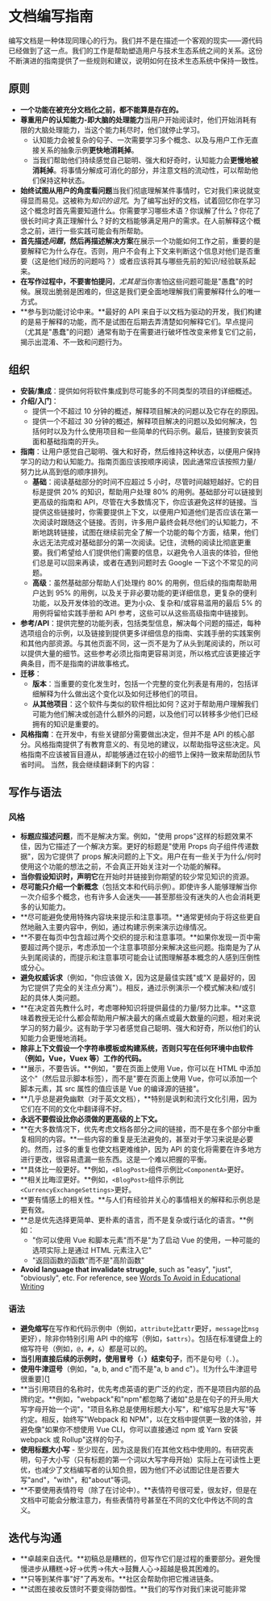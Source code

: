 # 文档编写指南

编写文档是一种体现同理心的行为。我们并不是在描述一个客观的现实——源代码已经做到了这一点。我们的工作是帮助塑造用户与技术生态系统之间的关系。这份不断演进的指南提供了一些规则和建议，说明如何在技术生态系统中保持一致性。

## 原则

- **一个功能在被充分文档化之前，都不能算是存在的。**
- **尊重用户的认知能力-即大脑的处理能力**当用户开始阅读时，他们开始消耗有限的大脑处理能力，当这个能力耗尽时，他们就停止学习。
  - 认知能力会被复杂的句子、一次需要学习多个概念、以及与用户工作无直接关系的抽象示例**更快地消耗掉**。
  - 当我们帮助他们持续感觉自己聪明、强大和好奇时，认知能力会**更慢地被消耗掉**。将事情分解成可消化的部分，并注意文档的流动性，可以帮助他们保持这种状态。
- **始终试图从用户的角度看问题**当我们彻底理解某件事情时，它对我们来说就变得显而易见。这被称为*知识的诅咒*。为了编写出好的文档，试着回忆你在学习这个概念时首先需要知道什么。你需要学习哪些术语？你误解了什么？你花了很长时间才真正理解什么？好的文档能够满足用户的需求。在人前解释这个概念之前，进行一些实践可能会有所帮助。
- **首先描述*问题*，然后再描述解决方案**在展示一个功能如何工作之前，重要的是要解释它为什么存在。否则，用户不会有上下文来判断这个信息对他们是否重要（这是他们经历的问题吗？）或者应该将其与哪些先前的知识/经验联系起来。
- **在写作过程中，不要害怕提问**，*尤其是*当你害怕这些问题可能是\"愚蠢\"的时候。展现出脆弱是困难的，但这是我们更全面地理解我们需要解释什么的唯一方式。
- **参与到功能讨论中来。**最好的 API 来自于以文档为驱动的开发，我们构建的是易于解释的功能，而不是试图在后期去弄清楚如何解释它们。早点提问（尤其是\"愚蠢\"的问题）通常有助于在需要进行破坏性改变来修复它们之前，揭示出混淆、不一致和问题行为。

## 组织

- **安装/集成**：提供如何将软件集成到尽可能多的不同类型的项目的详细概述。
- **介绍/入门**：
  - 提供一个不超过 10 分钟的概述，解释项目解决的问题以及它存在的原因。
  - 提供一个不超过 30 分钟的概述，解释项目解决的问题以及如何解决，包括何时以及为什么使用项目和一些简单的代码示例。最后，链接到安装页面和基础指南的开头。
- **指南**：让用户感觉自己聪明、强大和好奇，然后维持这种状态，以便用户保持学习的动力和认知能力。指南页面应该按顺序阅读，因此通常应该按照力量/努力比从高到低的顺序排列。
  - **基础**：阅读基础部分的时间不应超过 5 小时，尽管时间越短越好。它的目标是提供 20% 的知识，帮助用户处理 80% 的用例。基础部分可以链接到更高级的指南和 API，尽管在大多数情况下，你应该避免这样的链接。当提供这些链接时，你需要提供上下文，以便用户知道他们是否应该在第一次阅读时跟随这个链接。否则，许多用户最终会耗尽他们的认知能力，不断地跳转链接，试图在继续前完全了解一个功能的每个方面，结果，他们永远无法完成对基础部分的第一次阅读。记住，流畅的阅读比彻底更重要。我们希望给人们提供他们需要的信息，以避免令人沮丧的体验，但他们总是可以回来再读，或者在遇到问题时去 Google 一下这个不常见的问题。
  - **高级**：虽然基础部分帮助人们处理约 80% 的用例，但后续的指南帮助用户达到 95% 的用例，以及关于非必要功能的更详细信息，更复杂的便利功能，以及开发体验的改进。更为小众、复杂和/或容易滥用的最后 5% 的用例将留给实践手册和 API 参考，这些可以从这些高级指南中链接到。
- **参考/API**：提供完整的功能列表，包括类型信息，解决每个问题的描述，每种选项组合的示例，以及链接到提供更多详细信息的指南、实践手册的实践案例和其他内部资源。与其他页面不同，这一页不是为了从头到尾阅读的，所以可以提供大量的细节。这些参考必须比指南更容易浏览，所以格式应该更接近字典条目，而不是指南的讲故事格式。
- **迁移**：
  - **版本**：当重要的变化发生时，包括一个完整的变化列表是有用的，包括详细解释为什么做出这个变化以及如何迁移他们的项目。
  - **从其他项目**：这个软件与类似的软件相比如何？这对于帮助用户理解我们可能为他们解决或创造什么额外的问题，以及他们可以转移多少他们已经拥有的知识是重要的。
- **风格指南**：在开发中，有些关键部分需要做出决定，但并不是 API 的核心部分。风格指南提供了有教育意义的、有见地的建议，以帮助指导这些决定。风格指南不应该被盲目遵从，却能够通过在较小的细节上保持一致来帮助团队节省时间。
  当然，我会继续翻译剩下的内容：

## 写作与语法

### 风格

- **标题应描述问题**，而不是解决方案。例如，"使用 props"这样的标题效果不佳，因为它描述了一个解决方案。更好的标题是"使用 Props 向子组件传递数据"，因为它提供了 props 解决问题的上下文。用户在有一些关于为什么/何时使用这个功能的想法之前，不会真正开始关注对一个功能的解释。
- **当你假设知识时，声明它**在开始时并链接到你期望的较少常见知识的资源。
- **尽可能只介绍一个新概念**（包括文本和代码示例）。即使许多人能够理解当你一次介绍多个概念，也有许多人会迷失——甚至那些没有迷失的人也会消耗更多的认知能力。
- **尽可能避免使用特殊内容块来提示和注意事项。**通常更倾向于将这些更自然地融入主要内容中，例如，通过构建示例来演示边缘情况。
- **不要在每页中包含超过两个交织的提示和注意事项。**如果你发现一页中需要超过两个提示，考虑添加一个注意事项部分来解决这些问题。指南是为了从头到尾阅读的，而提示和注意事项可能会让试图理解基本概念的人感到压倒性或分心。
- **避免权威诉求**（例如，"你应该做 X，因为这是最佳实践"或"X 是最好的，因为它提供了完全的关注点分离"）。相反，通过示例演示一个模式解决和/或引起的具体人类问题。
- **在决定首先教什么时，考虑哪种知识将提供最佳的力量/努力比率。**这意味着教授无论什么都会帮助用户解决最大的痛点或最大数量的问题，相对来说学习的努力最少。这有助于学习者感觉自己聪明、强大和好奇，所以他们的认知能力会更慢地消耗。
- **除非上下文假设一个字符串模板或构建系统，否则只写在任何环境中由软件（例如，Vue，Vuex 等）工作的代码。**
- **展示，不要告诉。**例如，"要在页面上使用 Vue，你可以在 HTML 中添加这个"（然后显示脚本标签），而不是"要在页面上使用 Vue，你可以添加一个脚本元素，其 src 属性的值应该是 Vue 的编译源的链接"。
- **几乎总是避免幽默（对于英文文档），**特别是讽刺和流行文化引用，因为它们在不同的文化中翻译得不好。
- **永远不要假设比你必须做的更高级的上下文。**
- **在大多数情况下，优先考虑文档各部分之间的链接，而不是在多个部分中重复相同的内容。**一些内容的重复是无法避免的，甚至对于学习来说是必要的。然而，过多的重复也使文档更难维护，因为 API 的变化将需要在许多地方进行更改，很容易遗漏一些东西。这是一个难以把握的平衡。
- **具体比一般更好。**例如，`<BlogPost>`组件示例比`<ComponentA>`更好。
- **相关比晦涩更好。**例如，`<BlogPost>`组件示例比`<CurrencyExchangeSettings>`更好。
- **要有情感上的相关性。**与人们有经验并关心的事情相关的解释和示例总是更有效。
- **总是优先选择更简单、更朴素的语言，而不是复杂或行话化的语言。**例如：
  - "你可以使用 Vue 和脚本元素"而不是"为了启动 Vue 的使用，一种可能的选项实际上是通过 HTML 元素注入它"
  - "返回函数的函数"而不是"高阶函数"
- **Avoid language that invalidate struggle**, such as "easy", "just", "obviously", etc. For reference, see [Words To Avoid in Educational Writing](https://css-tricks.com/words-avoid-educational-writing/)

### 语法

- **避免缩写**在写作和代码示例中（例如，`attribute`比`attr`更好，`message`比`msg`更好），除非你特别引用 API 中的缩写（例如，`$attrs`）。包括在标准键盘上的缩写符号（例如，`@`，`#`，`&`）都是可以的。
- **当引用直接后续的示例时，使用冒号（`:`）结束句子**，而不是句号（`.`）。
- **使用牛津逗号**（例如，"a, b, and c"而不是"a, b and c"）。![为什么牛津逗号很重要]([1](https://bing.com/search?q=)
- **当引用项目的名称时，优先考虑英语的更广泛的约定，而不是项目内部的品牌约定。**例如，"webpack"和"npm"都忽略了诸如"总是在句子的开头用大写字母开始一个词"，"项目名称总是使用标题大小写"，和"缩写总是大写"等约定。相反，始终写"Webpack 和 NPM"，以在文档中提供更一致的体验，并避免像"如果你不想使用 Vue CLI，你可以直接通过 npm 或 Yarn 安装 webpack 或 Rollup"这样的句子。
- **使用标题大小写** - 至少现在，因为这是我们在其他文档中使用的。有研究表明，句子大小写（只有标题的第一个词以大写字母开始）实际上在可读性上更优，也减少了文档编写者的认知负担，因为他们不必试图记住是否要大写"and"，"with"，和"about"等词。
- **不要使用表情符号（除了在讨论中）。**表情符号很可爱，很友好，但是在文档中可能会分散注意力，有些表情符号甚至在不同的文化中传达不同的含义。

## 迭代与沟通

- **卓越来自迭代。**初稿总是糟糕的，但写作它们是过程的重要部分。避免慢慢进步从糟糕->好->优秀->伟大->鼓舞人心->超越是极其困难的。
- **只等到某件事\"好\"了再发布。**社区会帮助你把它推进链条。
- **试图在接收反馈时不要变得防御性。**我们的写作对我们来说可能非常
